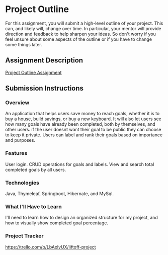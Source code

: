 # Project Outline
For this assignment, you will submit a high-level outline of your project. This can, and likely will, change over time. In particular, your mentor will provide direction and feedback to help sharpen your ideas. So don't worry if you feel unsure about some aspects of the outline or if you have to change some things later.

## Assignment Description
[Project Outline Assignment](https://education.launchcode.org/liftoff/modules/assignments/project-outline)

## Submission Instructions

### Overview
An application that helps users save money to reach goals, whether it is to buy a house, build savings, or buy a new keyboard. It will also let users see how many goals have already been completed, both by themselves, and other users. if the user doesnt want their goal to be public they can choose to keep it private. Users can label and rank their goals based on importance and purposes.
### Features
User login. CRUD operations for goals and labels. View and search total completed goals by all users.
### Technologies
Java, Thymeleaf, Springboot, Hibernate, and MySql.
### What I'll Have to Learn
I'll need to learn how to design an organized structure for my project, and how to visually show completed goal percentage.
### Project Tracker
https://trello.com/b/LbAxIvUX/liftoff-project
